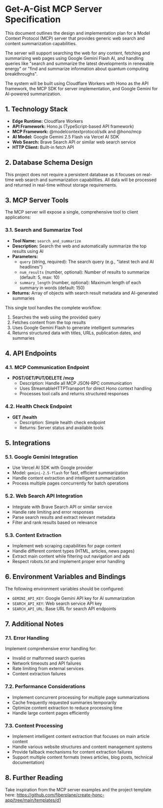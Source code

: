# Get-A-Gist MCP Server Specification

This document outlines the design and implementation plan for a Model Context Protocol (MCP) server that provides generic web search and content summarization capabilities.

The server will support searching the web for any content, fetching and summarizing web pages using Google Gemini Flash AI, and handling queries like "search and summarize the latest developments in renewable energy" or "find and summarize information about quantum computing breakthroughs".

The system will be built using Cloudflare Workers with Hono as the API framework, the MCP SDK for server implementation, and Google Gemini for AI-powered summarization.

## 1. Technology Stack

- **Edge Runtime:** Cloudflare Workers
- **API Framework:** Hono.js (TypeScript-based API framework)
- **MCP Framework:** @modelcontextprotocol/sdk and @hono/mcp
- **AI Model:** Google Gemini 2.5 Flash via Vercel AI SDK
- **Web Search:** Brave Search API or similar web search service
- **HTTP Client:** Built-in fetch API

## 2. Database Schema Design

This project does not require a persistent database as it focuses on real-time web search and summarization capabilities. All data will be processed and returned in real-time without storage requirements.

## 3. MCP Server Tools

The MCP server will expose a single, comprehensive tool to client applications:

### 3.1. Search and Summarize Tool

- **Tool Name:** `search_and_summarize`
- **Description:** Search the web and automatically summarize the top results using AI
- **Parameters:**
  - `query` (string, required): The search query (e.g., "latest tech and AI headlines")
  - `num_results` (number, optional): Number of results to summarize (default: 5, max: 10)
  - `summary_length` (number, optional): Maximum length of each summary in words (default: 150)
- **Returns:** Array of objects with search result metadata and AI-generated summaries

This single tool handles the complete workflow:
1. Searches the web using the provided query
2. Fetches content from the top results
3. Uses Google Gemini Flash to generate intelligent summaries
4. Returns structured data with titles, URLs, publication dates, and summaries

## 4. API Endpoints

### 4.1. MCP Communication Endpoint

- **POST/GET/PUT/DELETE /mcp**
  - Description: Handle all MCP JSON-RPC communication
  - Uses StreamableHTTPTransport for direct Hono context handling
  - Processes tool calls and returns structured responses

### 4.2. Health Check Endpoint

- **GET /health**
  - Description: Simple health check endpoint
  - Returns: Server status and available tools

## 5. Integrations

### 5.1. Google Gemini Integration

- Use Vercel AI SDK with Google provider
- Model: `gemini-2.5-flash` for fast, efficient summarization
- Handle content extraction and intelligent summarization
- Process multiple pages concurrently for batch operations

### 5.2. Web Search API Integration

- Integrate with Brave Search API or similar service
- Handle rate limiting and error responses
- Parse search results and extract relevant metadata
- Filter and rank results based on relevance

### 5.3. Content Extraction

- Implement web scraping capabilities for page content
- Handle different content types (HTML, articles, news pages)
- Extract main content while filtering out navigation and ads
- Respect robots.txt and implement proper error handling

## 6. Environment Variables and Bindings

The following environment variables should be configured:

- `GEMINI_API_KEY`: Google Gemini API key for AI summarization
- `SEARCH_API_KEY`: Web search service API key
- `SEARCH_API_URL`: Base URL for search API endpoints

## 7. Additional Notes

### 7.1. Error Handling

Implement comprehensive error handling for:
- Invalid or malformed search queries
- Network timeouts and API failures
- Rate limiting from external services
- Content extraction failures

### 7.2. Performance Considerations

- Implement concurrent processing for multiple page summarizations
- Cache frequently requested summaries temporarily
- Optimize content extraction to reduce processing time
- Handle large content pages efficiently

### 7.3. Content Processing

- Implement intelligent content extraction that focuses on main article content
- Handle various website structures and content management systems
- Provide fallback mechanisms for content extraction failures
- Support multiple content formats (news articles, blog posts, technical documentation)

## 8. Further Reading

Take inspiration from the MCP server examples and the project template here: https://github.com/fiberplane/create-honc-app/tree/main/templates/d1